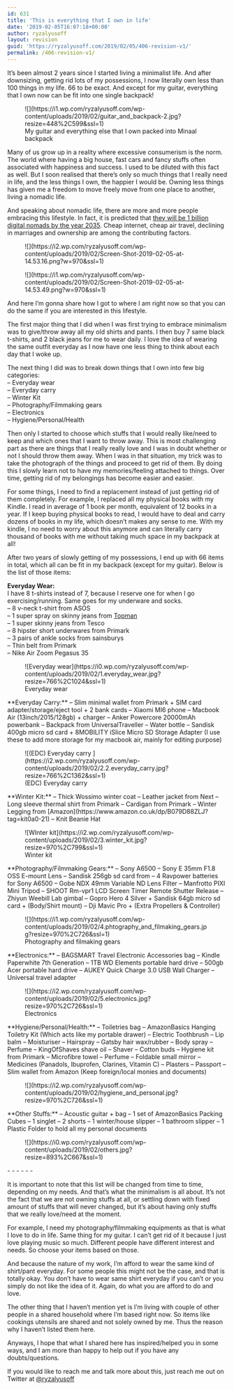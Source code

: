 ```yaml
---
id: 631
title: 'This is everything that I own in life'
date: '2019-02-05T16:07:18+00:00'
author: ryzalyusoff
layout: revision
guid: 'https://ryzalyusoff.com/2019/02/05/406-revision-v1/'
permalink: /406-revision-v1/
---
```


It’s been almost 2 years since I started living a minimalist life. And after downsizing, getting rid lots of my possessions, I now literally own less than 100 things in my life. 66 to be exact. And except for my guitar, everything that I own now can be fit into one single backpack!

<div class="wp-block-image"><figure class="aligncenter is-resized">![](https://i1.wp.com/ryzalyusoff.com/wp-content/uploads/2019/02/guitar_and_backpack-2.jpg?resize=448%2C599&ssl=1)<figcaption>My guitar and everything else that I own packed into Minaal backpack  
</figcaption></figure></div>Many of us grow up in a reality where excessive consumerism is the norm. The world where having a big house, fast cars and fancy stuffs often associated with happiness and success. I used to be diluted with this fact as well. But I soon realised that there’s only so much things that I really need in life, and the less things I own, the happier I would be. Owning less things has given me a freedom to move freely move from one place to another, living a nomadic life.

And speaking about nomadic life, there are more and more people embracing this lifestyle. In fact, it is predicted that [they will be 1 billion digital nomads by the year 2035](https://www.youtube.com/watch?v=4IYOZ6H0UNk&t=14s). Cheap internet, cheap air travel, declining in marriages and ownership are among the contributing factors.

<figure class="wp-block-image">![](https://i2.wp.com/ryzalyusoff.com/wp-content/uploads/2019/02/Screen-Shot-2019-02-05-at-14.53.16.png?w=970&ssl=1)</figure><figure class="wp-block-image">![](https://i1.wp.com/ryzalyusoff.com/wp-content/uploads/2019/02/Screen-Shot-2019-02-05-at-14.53.49.png?w=970&ssl=1)</figure>And here I’m gonna share how I got to where I am right now so that you can do the same if you are interested in this lifestyle.

The first major thing that I did when I was first trying to embrace minimalism was to give/throw away all my old shirts and pants. I then buy 7 same black t-shirts, and 2 black jeans for me to wear daily. I love the idea of wearing the same outfit everyday as I now have one less thing to think about each day that I woke up.

The next thing I did was to break down things that I own into few big categories:  
– Everyday wear  
– Everyday carry  
– Winter Kit  
– Photography/Filmmaking gears  
– Electronics  
– Hygiene/Personal/Health

Then only I started to choose which stuffs that I would really like/need to keep and which ones that I want to throw away. This is most challenging part as there are things that I really really love and I was in doubt whether or not I should throw them away. When I was in that situation, my trick was to take the photograph of the things and proceed to get rid of them. By doing this I slowly learn not to have my memories/feeling attached to things. Over time, getting rid of my belongings has become easier and easier.

For some things, I need to find a replacement instead of just getting rid of them completely. For example, I replaced all my physical books with my Kindle. I read in average of 1 book per month, equivalent of 12 books in a year. If I keep buying physical books to read, I would have to deal and carry dozens of books in my life, which doesn’t makes any sense to me. With my kindle, I no need to worry about this anymore and can literally carry thousand of books with me without taking much space in my backpack at all!

After two years of slowly getting of my possessions, I end up with 66 items in total, which all can be fit in my backpack (except for my guitar). Below is the list of those items:

**Everyday Wear:**   
I have 8 t-shirts instead of 7, because I reserve one for when I go exercising/running. Same goes for my underware and socks.   
– 8 v-neck t-shirt from ASOS  
– 1 super spray on skinny jeans from [Topman](http://www.topman.com/webapp/wcs/stores/servlet/ProductDisplay?searchTermScope=3&searchType=ALL&viewAllFlag=false&CE3_ENDECA_PRODUCT_ROLLUP_ENABLED=N&catalogId=33056&productOnlyCount=1&sort_field=Relevance&storeId=12555&qubitRefinements=siteId%3DTopManUK&langId=-1&beginIndex=1&productId=17435337&pageSize=20&defaultGridLayout=3&searchTerm=69D12JBLK&productIdentifierproduct=product&DM_PersistentCookieCreated=true&searchTermOperator=LIKE&x=25&geoip=search&y=11)  
– 1 super skinny jeans from Tesco  
– 8 hipster short underwares from Primark   
– 3 pairs of ankle socks from sainsburys  
– Thin belt from Primark  
– Nike Air Zoom Pegasus 35

<div class="wp-block-image"><figure class="aligncenter is-resized">![Everyday wear](https://i0.wp.com/ryzalyusoff.com/wp-content/uploads/2019/02/1.everyday_wear.jpg?resize=766%2C1024&ssl=1)<figcaption>Everyday wear  
</figcaption></figure></div>**Everyday Carry:**  
– Slim minimal wallet from Primark + SIM card adapter/storage/eject tool + 2 bank cards  
– Xiaomi MI6 phone   
– Macbook Air (13inch/2015/128gb) + charger  
– Anker Powercore 20000mAh powerbank   
– Backpack from UniversalTraveller  
– Water bottle  
– Sandisk 400gb micro sd card + 8MOBILITY iSlice Micro SD Storage Adapter (I use these to add more storage for my macbook air, mainly for editing purpose)

<div class="wp-block-image"><figure class="aligncenter is-resized">![(EDC) Everyday carry ](https://i2.wp.com/ryzalyusoff.com/wp-content/uploads/2019/02/2.2.everyday_carry.jpg?resize=766%2C1362&ssl=1)<figcaption>(EDC) Everyday carry</figcaption></figure></div>**Winter Kit:**  
– Thick Wossimo winter coat   
– Leather jacket from Next  
– Long sleeve thermal shirt from Primark  
– Cardigan from Primark  
– Winter Legging from [Amazon](https://www.amazon.co.uk/dp/B079D88ZLJ?tag=kit0a0-21)  
– Knit Beanie Hat

<figure class="wp-block-image">![WInter kit](https://i2.wp.com/ryzalyusoff.com/wp-content/uploads/2019/02/3.winter_kit.jpg?resize=970%2C799&ssl=1)<figcaption>Winter kit</figcaption></figure>**Photography/Filmmaking Gears:**  
– Sony A6500   
– Sony E 35mm F1.8 OSS E-mount Lens  
– Sandisk 256gb sd card from  
– 4 Ravpower batteries for Sony A6500  
– Gobe NDX 49mm Variable ND Lens Filter  
– Manfrotto PIXI Mini Tripod  
– SHOOT Rm-vpr1 LCD Screen Timer Remote Shutter Release   
– Zhiyun Weebill Lab gimbal  
– Gopro Hero 4 Silver + Sandisk 64gb micro sd card + (Body/Shirt mount)  
– Dji Mavic Pro + (Extra Propellers &amp; Controller)

<figure class="wp-block-image">![](https://i1.wp.com/ryzalyusoff.com/wp-content/uploads/2019/02/4.phtography_and_filmaking_gears.jpg?resize=970%2C726&ssl=1)<figcaption>Photography and filmaking gears</figcaption></figure>**Electronics:**  
– BAGSMART Travel Electronic Accessories bag  
– Kindle Paperwhite 7th Generation  
– 1TB WD Elements portable hard drive   
– 500gb Acer portable hard drive  
– AUKEY Quick Charge 3.0 USB Wall Charger  
– Universal travel adapter

<figure class="wp-block-image">![](https://i2.wp.com/ryzalyusoff.com/wp-content/uploads/2019/02/5.electronics.jpg?resize=970%2C726&ssl=1)<figcaption>Electronics</figcaption></figure>**Hygiene/Personal/Health:**  
– Toiletries bag  
– AmazonBasics Hanging Toiletry Kit (Which acts like my portable drawer)  
– Electric Toothbrush  
– Lip balm  
– Moisturiser  
– Hairspray  
– Gatsby hair wax/rubber  
– Body spray  
– Perfume  
– KingOfShaves shave oil  
– Shaver  
– Cotton buds  
– Hygiene kit from Primark  
– Microfibre towel  
– Perfume  
– Foldable small mirror  
– Medicines (Panadols, Ibuprofen, Clarines, Vitamin C)  
– Plasters  
– Passport  
– Slim wallet from Amazon (Keep foreign/local monies and documents)

<figure class="wp-block-image">![](https://i2.wp.com/ryzalyusoff.com/wp-content/uploads/2019/02/hygiene_and_personal.jpg?resize=970%2C726&ssl=1)</figure>  
**Other Stuffs:**  
– Acoustic guitar + bag  
– 1 set of AmazonBasics Packing Cubes  
– 1 singlet  
– 2 shorts  
– 1 winter/house slipper  
– 1 bathroom slipper  
– 1 Plastic Folder to hold all my personal documents

<div class="wp-block-image"><figure class="aligncenter is-resized">![](https://i0.wp.com/ryzalyusoff.com/wp-content/uploads/2019/02/others.jpg?resize=893%2C667&ssl=1)</figure></div>- - - - - -

It is important to note that this list will be changed from time to time, depending on my needs. And that’s what the minimalism is all about. It’s not the fact that we are not owning stuffs at all, or settling down with fixed amount of stuffs that will never changed, but it’s about having only stuffs that we really love/need at the moment.

For example, I need my photography/filmmaking equipments as that is what I love to do in life. Same thing for my guitar. I can’t get rid of it because I just love playing music so much. Different people have different interest and needs. So choose your items based on those.

And because the nature of my work, I’m afford to wear the same kind of shirt/pant everyday. For some people this might not be the case, and that is totally okay. You don’t have to wear same shirt everyday if you can’t or you simply do not like the idea of it. Again, do what you are afford to do and love.

The other thing that I haven’t mention yet is I’m living with couple of other people in a shared household where I’m based right now. So items like cookings utensils are shared and not solely owned by me. Thus the reason why I haven’t listed them here.

Anyways, I hope that what I shared here has inspired/helped you in some ways, and I am more than happy to help out if you have any doubts/questions.

If you would like to reach me and talk more about this, just reach me out on Twitter at [@ryzalyusoff](https://twitter.com/ryzalyusoff)